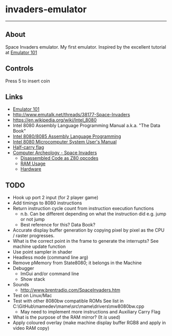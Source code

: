 # invaders-emulator

---

## About

Space Invaders emulator. My first emulator. Inspired by the excellent tutorial at [Emulator 101](http://emulator101.com)

## Controls

Press 5 to insert coin

## Links

- [Emulator 101](http://emulator101.com)
- http://www.emutalk.net/threads/38177-Space-Invaders
- https://en.wikipedia.org/wiki/Intel_8080
- Intel 8080 Assembly Language Programming Manual a.k.a. "The Data Book"
- [Intel 8080/8085 Assembly Language Programming](https://www.tramm.li/i8080/Intel%208080-8085%20Assembly%20Language%20Programming%201977%20Intel.pdf)
- [Intel 8080 Microcomputer System User's Manual](http://www.nj7p.info/Manuals/PDFs/Intel/9800153B.pdf)
- [Half-carry flag](https://en.wikipedia.org/wiki/Half-carry_flag)
- [Computer Archeology - Space Invaders](http://computerarcheology.com/Arcade/SpaceInvaders/)
  - [Disassembled Code as Z80 opcodes](http://computerarcheology.com/Arcade/SpaceInvaders/Code.html)
  - [RAM Usage](http://computerarcheology.com/Arcade/SpaceInvaders/RAMUse.html)
  - [Hardware](http://computerarcheology.com/Arcade/SpaceInvaders/Hardware.html)

## TODO

- Hook up port 2 input (for 2 player game)
- Add timings to 8080 instructions 
- Return instruction cycle count from instruction execution functions
  - n.b. Can be different depending on what the instruction did e.g. jump or not jump
  - Best reference for this? Data Book?
- Accurate display buffer generation by copying pixel by pixel as the CPU / raster progresses. 
- What is the correct point in the frame to generate the interrupts? See machine update function
- Use point sampler in shader
- Headless mode (command line arg)
- Remove pMemory from State8080; it belongs in the Machine
- Debugger
  - ImGui and/or command line
  - Show stack
- Sounds
  - http://www.brentradio.com/SpaceInvaders.htm
- Test on Linux/Mac
- Test with other 8080bw compatible ROMs See list in C:\GitHub\mamedev\mame\src\mame\drivers\mw8080bw.cpp
  - May need to implement more instructions and Auxiliary Carry Flag
- What is the purpose of the RAM mirror? (It *is* used)
- Apply coloured overlay (make machine display buffer RGB8 and apply in video RAM copy)

